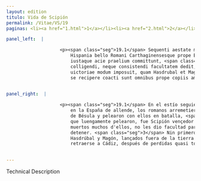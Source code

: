 ```yaml
---
layout: edition
titulo: Vida de Scipión
permalink: /Vitae/VS/19
paginas: <li><a href="1.html">1</a></li><li><a href="2.html">2</a></li><li><a href="3.html">3</a></li><li><a href="4.html">4</a></li><li><a href="5.html">5</a></li><li><a href="6.html">6</a></li><li><a href="7.html">7</a></li><li><a href="8.html">8</a></li><li><a href="9.html">9</a></li><li><a href="10.html">10</a></li><li><a href="11.html">11</a></li><li><a href="12.html">12</a></li><li><a href="13.html">13</a></li><li><a href="14.html">14</a></li><li><a href="15.html">15</a></li><li><a href="16.html">16</a></li><li><a href="17.html">17</a></li><li><a href="18.html">18</a></li><li><a href="19.html">19</a></li><li><a href="20.html">20</a></li><li><a href="21.html">21</a></li><li><a href="22.html">22</a></li><li><a href="23.html">23</a></li><li><a href="24.html">24</a></li><li><a href="25.html">25</a></li><li><a href="26.html">26</a></li><li><a href="27.html">27</a></li><li><a href="28.html">28</a></li><li><a href="29.html">29</a></li><li><a href="30.html">30</a></li><li><a href="31.html">31</a></li><li><a href="32.html">32</a></li><li><a href="33.html">33</a></li><li><a href="34.html">34</a></li><li><a href="35.html">35</a></li><li><a href="36.html">36</a></li><li><a href="37.html">37</a></li><li><a href="38.html">38</a></li><li><a href="39.html">39</a></li><li><a href="40.html">40</a></li><li><a href="41.html">41</a></li><li><a href="42.html">42</a></li><li><a href="43.html">43</a></li><li><a href="44.html">44</a></li><li><a href="45.html">45</a></li><li><a href="46.html">46</a></li><li><a href="47.html">47</a></li><li><a href="48.html">48</a></li><li><a href="49.html">49</a></li><li><a href="50.html">50</a></li><li><a href="51.html">51</a></li><li><a href="52.html">52</a></li><li><a href="53.html">53</a></li><li><a href="54.html">54</a></li><li><a href="55.html">55</a></li><li><a href="56.html">56</a></li><li><a href="57.html">57</a></li><li><a href="58.html">58</a></li><li><a href="59.html">59</a></li><li><a href="60.html">60</a></li><li><a href="61.html">61</a></li><li><a href="62.html">62</a></li><li><a href="63.html">63</a></li><li><a href="64.html">64</a></li><li><a href="65.html">65</a></li><li><a href="66.html">66</a></li><li><a href="67.html">67</a></li><li><a href="68.html">68</a></li><li><a href="69.html">69</a></li><li><a href="70.html">70</a></li><li><a href="71.html">71</a></li><li><a href="72.html">72</a></li><li><a href="73.html">73</a></li><li><a href="74.html">74</a></li>

panel_left:  |

                    <p><span class="seg">19.1</span> Sequenti aestate magna contentione renouato in ulterione
                        Hispania bello Romani Carthaginensesque prope Besulam congrediuntur,
                        iustaque acie praelium committunt, <span class="seg">2</span> in quo post longum certamen <span class="tooltip">superior Scipi<span class="tooltiptext">Scipio superior <span class="siglas">U</span> </span></span>o in fugam uertit hostes, magnoque numero eorum interfecto, neque sui
                        colligendi, neque consistendi facultatem dedit, <span class="seg">3</span> neque prius
                        uictoriae modum imposuit, quam Hasdrubal et Mago ex continenti pulsi Gades
                        se recipere coacti sunt omnibus prope copiis amissis. </p>
                

panel_right:  |

                    <p><span class="seg">19.1</span> En el estío seguiente, con grand contienda renovada la guerra
                        en la España de allende, los romanos arremetieron a los carthagineses çerca
                        de Bésula y pelearon con ellos en batalla, <span class="seg">2</span> en la qual, después
                        que luengamente pelearon, fue Scipión vençedor y fizo fuyr a los enemigos y,
                        muertos muchos d'ellos, no les dio facultad para se recojer, nin para se
                        detener. <span class="seg">3</span> Nin primero puso fin a su victoria, fasta que
                        Hasdrúbal y Magón, lançados fuera de la tierra firme, fueron constriñidos
                        retraerse a Cádiz, después de perdidas quasi todas sus compañas. </p>
                

---
```


Technical Description 